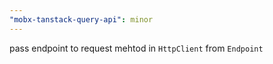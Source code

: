 ```yaml
---
"mobx-tanstack-query-api": minor
---
```


pass endpoint to request mehtod in `HttpClient` from `Endpoint`
